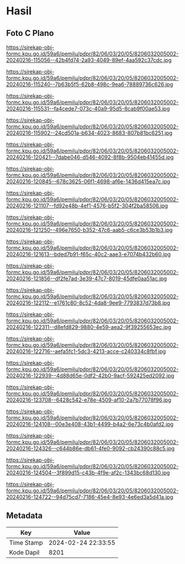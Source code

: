 # Hasil

## Foto C Plano

https://sirekap-obj-formc.kpu.go.id/59a6/pemilu/pdpr/82/06/03/20/05/8206032005002-20240216-115056--42b4fd74-2a93-4049-89ef-4aa592c37cdc.jpg

https://sirekap-obj-formc.kpu.go.id/59a6/pemilu/pdpr/82/06/03/20/05/8206032005002-20240216-115240--7b63b5f5-62b8-498c-9ea6-78889736c626.jpg

https://sirekap-obj-formc.kpu.go.id/59a6/pemilu/pdpr/82/06/03/20/05/8206032005002-20240216-115531--fa4cede7-073c-40a9-95d5-8cab9f00ae53.jpg

https://sirekap-obj-formc.kpu.go.id/59a6/pemilu/pdpr/82/06/03/20/05/8206032005002-20240216-115902--24cd501a-b634-4023-8683-807b81bc6251.jpg

https://sirekap-obj-formc.kpu.go.id/59a6/pemilu/pdpr/82/06/03/20/05/8206032005002-20240216-120421--7dabe046-d546-4092-8f8b-9504eb41455d.jpg

https://sirekap-obj-formc.kpu.go.id/59a6/pemilu/pdpr/82/06/03/20/05/8206032005002-20240216-120845--678c3625-06f1-4698-af6e-1436d415ea7c.jpg

https://sirekap-obj-formc.kpu.go.id/59a6/pemilu/pdpr/82/06/03/20/05/8206032005002-20240216-121107--fd92e48b-4ef1-4576-b5f2-304f2ba58506.jpg

https://sirekap-obj-formc.kpu.go.id/59a6/pemilu/pdpr/82/06/03/20/05/8206032005002-20240216-121250--496e7650-b352-47c6-aab5-c6ce3b53b1b3.jpg

https://sirekap-obj-formc.kpu.go.id/59a6/pemilu/pdpr/82/06/03/20/05/8206032005002-20240216-121613--bded7b91-f65c-40c2-aae3-e7074b432b60.jpg

https://sirekap-obj-formc.kpu.go.id/59a6/pemilu/pdpr/82/06/03/20/05/8206032005002-20240216-121856--df2fe7ad-3e39-47c7-8019-45dfe0aa51ac.jpg

https://sirekap-obj-formc.kpu.go.id/59a6/pemilu/pdpr/82/06/03/20/05/8206032005002-20240216-122112--e1761c80-8c52-4da8-9ee9-7793837d73b8.jpg

https://sirekap-obj-formc.kpu.go.id/59a6/pemilu/pdpr/82/06/03/20/05/8206032005002-20240216-122311--d8efd829-9880-4e59-aea2-9f39255653ec.jpg

https://sirekap-obj-formc.kpu.go.id/59a6/pemilu/pdpr/82/06/03/20/05/8206032005002-20240216-122716--aefa5fc1-5dc3-4213-acce-c240334c8fbf.jpg

https://sirekap-obj-formc.kpu.go.id/59a6/pemilu/pdpr/82/06/03/20/05/8206032005002-20240216-122939--4d88d65e-0df2-42b0-9acf-592425ed2092.jpg

https://sirekap-obj-formc.kpu.go.id/59a6/pemilu/pdpr/82/06/03/20/05/8206032005002-20240216-123708--6428c542-e78e-4509-af10-2a7b77078f96.jpg

https://sirekap-obj-formc.kpu.go.id/59a6/pemilu/pdpr/82/06/03/20/05/8206032005002-20240216-124108--00e3e408-43b1-4499-b4a2-6e73c4b0afd2.jpg

https://sirekap-obj-formc.kpu.go.id/59a6/pemilu/pdpr/82/06/03/20/05/8206032005002-20240216-124326--c644b86e-db61-4fe0-9092-cb24390c88c5.jpg

https://sirekap-obj-formc.kpu.go.id/59a6/pemilu/pdpr/82/06/03/20/05/8206032005002-20240216-124504--3f899d15-c43b-4f9e-af2c-1343bc68d130.jpg

https://sirekap-obj-formc.kpu.go.id/59a6/pemilu/pdpr/82/06/03/20/05/8206032005002-20240216-124722--94d75cd7-7186-45e4-8e93-4e6ed3a5d41a.jpg


## Metadata

| Key        | Value               |
| ---------- | ------------------- |
| Time Stamp | 2024-02-24 22:33:55 |
| Kode Dapil | 8201                |



